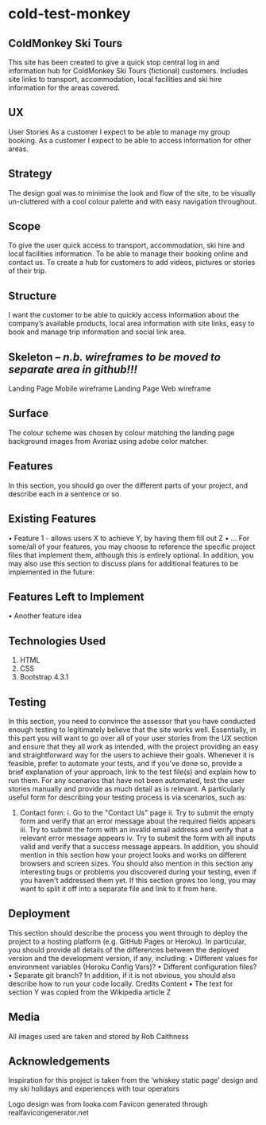 # cold-test-monkey

## ColdMonkey Ski Tours

This site has been created to give a quick stop central log in and information hub for ColdMonkey Ski Tours (fictional) customers.
Includes site links to transport, accommodation, local facilities and ski hire information for the areas covered.

## UX

User Stories
As a customer I expect to be able to manage my group booking.
As a customer I expect to be able to access information for other areas.

## Strategy
The design goal was to minimise the look and flow of the site, to be visually un-cluttered with a cool colour palette and with easy navigation throughout.

## Scope
To give the user quick access to transport, accommodation, ski hire and local facilities information. To be able to manage their booking online and contact us. To create a hub for customers to add videos, pictures or stories of their trip.

## Structure
I want the customer to be able to quickly access information about the company’s available products, local area information with site links, easy to book and manage trip information and social link area.

## Skeleton – *n.b. wireframes to be moved to separate area in github!!!*
Landing Page Mobile wireframe
Landing Page Web wireframe

## Surface
The colour scheme was chosen by colour matching the landing page background images from Avoriaz using adobe color matcher.

## Features
In this section, you should go over the different parts of your project, and describe each in a sentence or so.

## Existing Features
•	Feature 1 - allows users X to achieve Y, by having them fill out Z
•	...
For some/all of your features, you may choose to reference the specific project files that implement them, although this is entirely optional.
In addition, you may also use this section to discuss plans for additional features to be implemented in the future:

## Features Left to Implement
•	Another feature idea

## Technologies Used
1.	HTML
2.	CSS
3.	Bootstrap 4.3.1

## Testing

In this section, you need to convince the assessor that you have conducted enough testing to legitimately believe that the site works well. Essentially, in this part you will want to go over all of your user stories from the UX section and ensure that they all work as intended, with the project providing an easy and straightforward way for the users to achieve their goals.
Whenever it is feasible, prefer to automate your tests, and if you've done so, provide a brief explanation of your approach, link to the test file(s) and explain how to run them.
For any scenarios that have not been automated, test the user stories manually and provide as much detail as is relevant. A particularly useful form for describing your testing process is via scenarios, such as:
1.	Contact form:
i.	Go to the "Contact Us" page
ii.	Try to submit the empty form and verify that an error message about the required fields appears
iii.	Try to submit the form with an invalid email address and verify that a relevant error message appears
iv.	Try to submit the form with all inputs valid and verify that a success message appears.
In addition, you should mention in this section how your project looks and works on different browsers and screen sizes.
You should also mention in this section any interesting bugs or problems you discovered during your testing, even if you haven't addressed them yet.
If this section grows too long, you may want to split it off into a separate file and link to it from here.

## Deployment

This section should describe the process you went through to deploy the project to a hosting platform (e.g. GitHub Pages or Heroku).
In particular, you should provide all details of the differences between the deployed version and the development version, if any, including:
•	Different values for environment variables (Heroku Config Vars)?
•	Different configuration files?
•	Separate git branch?
In addition, if it is not obvious, you should also describe how to run your code locally.
Credits
Content
•	The text for section Y was copied from the Wikipedia article Z 

## Media

All images used are taken and stored by Rob Caithness

## Acknowledgements

Inspiration for this project is taken from the ‘whiskey static page’ design and my ski holidays and experiences with tour operators

Logo design was from looka.com
Favicon generated through realfavicongenerator.net

